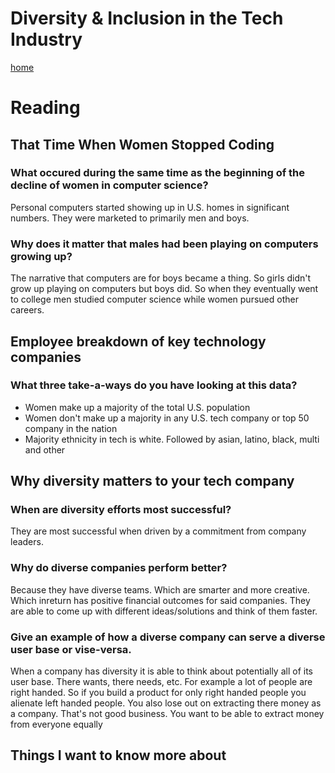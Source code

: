 # Diversity & Inclusion in the Tech Industry

[home](/README.md)

# Reading
## That Time When Women Stopped Coding

### What occured during the same time as the beginning of the decline of women in computer science?
Personal computers started showing up in U.S. homes in significant numbers. They were marketed to primarily men and boys.

### Why does it matter that males had been playing on computers growing up?
The narrative that computers are for boys became a thing. So girls didn't grow up playing on computers but boys did. So when they eventually went to college men studied computer science while women pursued other careers.

## Employee breakdown of key technology companies


### What three take-a-ways do you have looking at this data?
<ul>
<li>Women make up a majority of the total U.S. population</li>
<li>Women don't make up a majority in any U.S. tech company or top 50 company in the nation</li>
<li>Majority ethnicity in tech is white. Followed by asian, latino, black, multi and other</li>
</ul>

## Why diversity matters to your tech company


### When are diversity efforts most successful?
They are most successful when driven by a commitment from company leaders.

### Why do diverse companies perform better?
Because they have diverse teams. Which are smarter and more creative. Which inreturn has positive financial outcomes for said companies. They are able to come up with different ideas/solutions and think of them faster.

### Give an example of how a diverse company can serve a diverse user base or vise-versa.
When a company has diversity it is able to think about potentially all of its user base. There wants, there needs, etc. For example a lot of people are right handed. So if you build a product for only right handed people you alienate left handed people. You also lose out on extracting there money as a company. That's not good business. You want to be able to extract money from everyone equally


## Things I want to know more about
